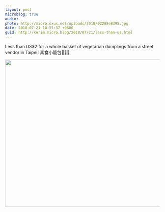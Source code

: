 ```yaml
---
layout: post
microblog: true
audio: 
photo: http://micro.oxus.net/uploads/2018/02288e8395.jpg
date: 2018-07-21 10:55:37 +0800
guid: http://kerim.micro.blog/2018/07/21/less-than-us.html
---
```

Less than US$2 for a whole basket of vegetarian dumplings from a street vendor in Taipei! 素食小籠包🥟😋😍

<img src="http://micro.oxus.net/uploads/2018/02288e8395.jpg" width="600" height="479" />
